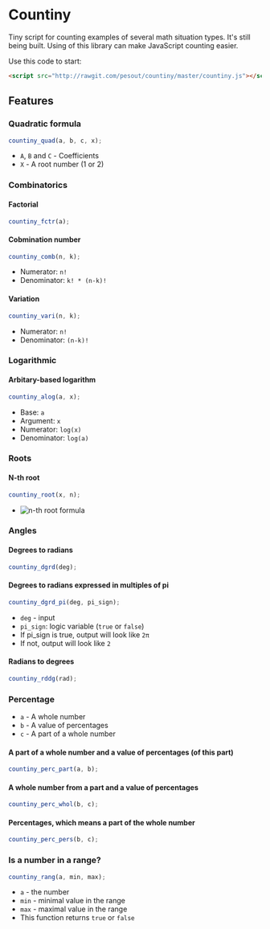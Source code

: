 # Countiny

Tiny script for counting examples of several math situation types. It's still being built. Using of this library can make JavaScript counting easier.

Use this code to start:

``` html
<script src="http://rawgit.com/pesout/countiny/master/countiny.js"></script>
```

## Features

### Quadratic formula

```javascript
countiny_quad(a, b, c, x);
```

- `A`, `B` and `C` - Coefficients
- `X` - A root number (1 or 2)

### Combinatorics

#### Factorial

```javascript
countiny_fctr(a);
```

#### Cobmination number

```javascript
countiny_comb(n, k);
```

- Numerator: `n!`
- Denominator: `k! * (n-k)!`

#### Variation

```javascript
countiny_vari(n, k);
```

- Numerator: `n!`
- Denominator: `(n-k)!`

### Logarithmic

#### Arbitary-based logarithm

```javascript
countiny_alog(a, x);
```

- Base: `a`
- Argument: `x`
- Numerator: `log(x)`
- Denominator: `log(a)`

### Roots

#### N-th root

```javascript
countiny_root(x, n);
```
- ![n-th root formula](https://wikimedia.org/api/rest_v1/media/math/render/svg/5d9845f4838d72b3362cf0dfdd2e78784efd37ac)

### Angles

#### Degrees to radians

```javascript
countiny_dgrd(deg);
```

#### Degrees to radians expressed in multiples of pi

```javascript
countiny_dgrd_pi(deg, pi_sign);
```

- `deg` - input
- `pi_sign`: logic variable (`true` or `false`)
 - If pi_sign is true, output will look like `2π`
 - If not, output will look like `2`

#### Radians to degrees

```javascript
countiny_rddg(rad);
```

### Percentage

- `a` - A whole number
- `b` - A value of percentages
- `c` - A part of a whole number

#### A part of a whole number and a value of percentages (of this part)

```javascript
countiny_perc_part(a, b);
```

#### A whole number from a part and a value of percentages

```javascript
countiny_perc_whol(b, c);
```

#### Percentages, which means a part of the whole number

```javascript
countiny_perc_pers(b, c);
```

### Is a number in a range?

```javascript
countiny_rang(a, min, max);
```

- `a` - the number
- `min` - minimal value in the range
- `max` - maximal value in the range
- This function returns `true` or `false`
